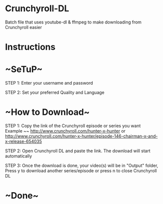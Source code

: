 # Crunchyroll-DL
Batch file that uses youtube-dl &amp; ffmpeg to make downloading from Crunchyroll easier



#   Instructions

# ~SeTuP~
												
STEP 1: Enter your username and password

STEP 2: Set your preferred Quality and Language 

# ~How to Download~

STEP 1: Copy the link of the Crunchyroll episode or series you want
Example ~~ http://www.crunchyroll.com/hunter-x-hunter or http://www.crunchyroll.com/hunter-x-hunter/episode-146-chairman-x-and-x-release-654035

STEP 2: Open Crunchyroll DL and paste the link. The download will start automatically 

STEP 3: Once the download is done, your video(s) will be in "Output" folder, Press y to download another series/episode or press n to close Crunchyroll DL


# ~Done~



 
